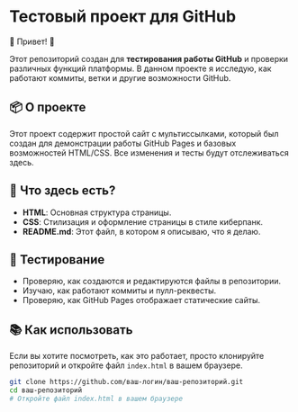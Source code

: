 # Тестовый проект для GitHub

🎉 Привет! 🎉

Этот репозиторий создан для **тестирования работы GitHub** и проверки различных функций платформы. В данном проекте я исследую, как работают коммиты, ветки и другие возможности GitHub.

## 📦 О проекте

Этот проект содержит простой сайт с мультиссылками, который был создан для демонстрации работы GitHub Pages и базовых возможностей HTML/CSS. Все изменения и тесты будут отслеживаться здесь.

## 🚀 Что здесь есть?

- **HTML**: Основная структура страницы.
- **CSS**: Стилизация и оформление страницы в стиле киберпанк.
- **README.md**: Этот файл, в котором я описываю, что я делаю.

## 🧪 Тестирование

- Проверяю, как создаются и редактируются файлы в репозитории.
- Изучаю, как работают коммиты и пулл-реквесты.
- Проверяю, как GitHub Pages отображает статические сайты.

## 📚 Как использовать

Если вы хотите посмотреть, как это работает, просто клонируйте репозиторий и откройте файл `index.html` в вашем браузере.

```bash
git clone https://github.com/ваш-логин/ваш-репозиторий.git
cd ваш-репозиторий
# Откройте файл index.html в вашем браузере
